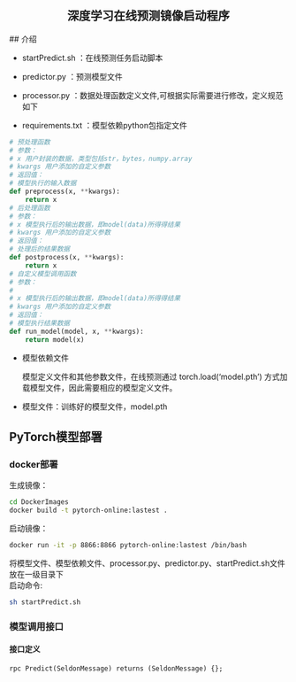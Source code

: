 

<center><h2>深度学习在线预测镜像启动程序</h2></center>
## 介绍

- startPredict.sh ：在线预测任务启动脚本  

- predictor.py ：预测模型文件   

- processor.py ：数据处理函数定义文件,可根据实际需要进行修改，定义规范如下

- requirements.txt ：模型依赖python包指定文件   

```python
# 预处理函数
# 参数：
# x 用户封装的数据，类型包括str，bytes，numpy.array
# kwargs 用户添加的自定义参数
# 返回值：
# 模型执行的输入数据
def preprocess(x, **kwargs):
    return x
# 后处理函数
# 参数：
# x 模型执行后的输出数据，即model(data)所得得结果
# kwargs 用户添加的自定义参数
# 返回值：
# 处理后的结果数据
def postprocess(x, **kwargs):
	return x
# 自定义模型调用函数
# 参数：
# 
# x 模型执行后的输出数据，即model(data)所得得结果
# kwargs 用户添加的自定义参数
# 返回值：
# 模型执行结果数据
def run_model(model, x, **kwargs):
	return model(x)

```

- 模型依赖文件 

   模型定义文件和其他参数文件，在线预测通过 torch.load(‘model.pth’) 方式加载模型文件，因此需要相应的模型定义文件。 

- 模型文件：训练好的模型文件，model.pth

## PyTorch模型部署
### docker部署

生成镜像：  
```bash
cd DockerImages
docker build -t pytorch-online:lastest .
```
启动镜像：  
```bash
docker run -it -p 8866:8866 pytorch-online:lastest /bin/bash
```
将模型文件、模型依赖文件、processor.py、predictor.py、startPredict.sh文件放在一级目录下  
启动命令:
```bash
sh startPredict.sh
```

### 模型调用接口
#### 接口定义
```protobuf
rpc Predict(SeldonMessage) returns (SeldonMessage) {};
```